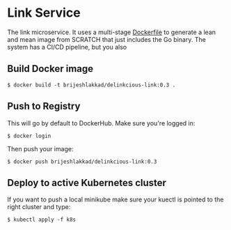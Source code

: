 # Link Service

The link microservice. It uses a multi-stage [Dockerfile](Dockerfile) to generate a lean and mean image from SCRATCH that just includes the Go binary. The system has a CI/CD pipeline, but you also


## Build Docker image

```
$ docker build -t brijeshlakkad/delinkcious-link:0.3 .
```

## Push to Registry

This will go by default to DockerHub. Make sure you're logged in:

```
$ docker login
```

Then push your image:

```
$ docker push brijeshlakkad/delinkcious-link:0.3
```

## Deploy to active Kubernetes cluster

If you want to push a local minikube make sure your kuectl is pointed to the right cluster and type:

```
$ kubectl apply -f k8s
```







